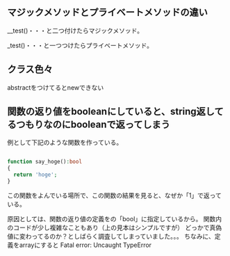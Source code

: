 ## マジックメソッドとプライベートメソッドの違い

__test()・・・と二つ付けたらマジックメソッド。

_test()・・・と一つつけたらプライベートメソッド。

## クラス色々
abstractをつけてるとnewできない<br>

## 関数の返り値をbooleanにしていると、string返してるつもりなのにbooleanで返ってしまう

例として下記のような関数を作っている。

```php

function say_hoge():bool
{
  return 'hoge';
}

```

この関数をよんでいる場所で、この関数の結果を見ると、なぜか「1」で返っている。

原因としては、関数の返り値の定義をの「bool」に指定しているから。
関数内のコードが少し複雑なこともあり（上の見本はシンプルですが）
どっかで真偽値に変わってるのか？としばらく調査してしまっていました。。。
ちなみに、定義をarrayにすると Fatal error: Uncaught TypeError

